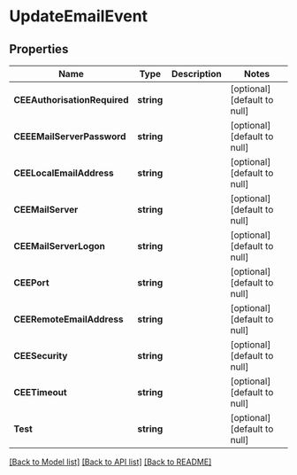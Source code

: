 # UpdateEmailEvent

## Properties
Name | Type | Description | Notes
------------ | ------------- | ------------- | -------------
**CEEAuthorisationRequired** | **string** |  | [optional] [default to null]
**CEEEMailServerPassword** | **string** |  | [optional] [default to null]
**CEELocalEmailAddress** | **string** |  | [optional] [default to null]
**CEEMailServer** | **string** |  | [optional] [default to null]
**CEEMailServerLogon** | **string** |  | [optional] [default to null]
**CEEPort** | **string** |  | [optional] [default to null]
**CEERemoteEmailAddress** | **string** |  | [optional] [default to null]
**CEESecurity** | **string** |  | [optional] [default to null]
**CEETimeout** | **string** |  | [optional] [default to null]
**Test** | **string** |  | [optional] [default to null]

[[Back to Model list]](../README.md#documentation-for-models) [[Back to API list]](../README.md#documentation-for-api-endpoints) [[Back to README]](../README.md)

